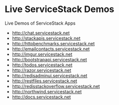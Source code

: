 Live ServiceStack Demos
=======================

Live Demos of ServiceStack Apps

 - http://chat.servicestack.net
 - http://stackapis.servicestack.net
 - http://httpbenchmarks.servicestack.net
 - http://emailcontacts.servicestack.net
 - http://imgur.servicestack.net
 - http://bootstrapapi.servicestack.net
 - http://todos.servicestack.net
 - http://razor.servicestack.net
 - http://redisadminui.servicestack.net
 - http://restfiles.servicestack.net
 - http://redisstackoverflow.servicestack.net
 - http://northwind.servicestack.net
 - http://docs.servicestack.net
